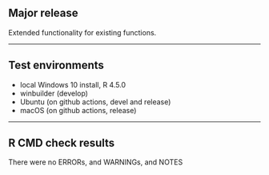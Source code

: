 ## Major release

Extended functionality for existing functions.

----

## Test environments

* local Windows 10 install, R 4.5.0
* winbuilder (develop)
* Ubuntu (on github actions, devel and release)
* macOS (on github actions, release)

----

## R CMD check results

There were no ERRORs, and WARNINGs, and NOTES

